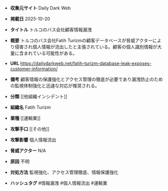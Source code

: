 - **収集元サイト**
Daily Dark Web

- **掲載日**
2025-10-20

- **タイトル**
トルコのバス会社顧客情報漏洩

- **概要**
トルコのバス会社Fatih Turizmの顧客データベースが脅威アクターにより侵害され個人情報が流出したと主張されている。顧客の個人識別情報が大量に含まれている可能性がある。

- **URL**
https://dailydarkweb.net/fatih-turizm-database-leak-exposes-customer-information/

- **備考**
顧客情報の保護強化とアクセス管理の徹底が必要であり漏洩防止のための監視体制強化と迅速な対応が推奨される。

- **分類**
[[他組織インシデント]]

- **組織名**
Fatih Turizm

- **業種**
[[運輸業]]

- **攻撃手口**
[[その他]]

- **攻撃影響**
個人情報流出

- **脅威アクター**
N/A

- **原因**
不明

- **対処方法**
監視強化、アクセス管理徹底、情報保護強化

- **ハッシュタグ**
#情報漏洩 #個人情報流出 #運輸業
